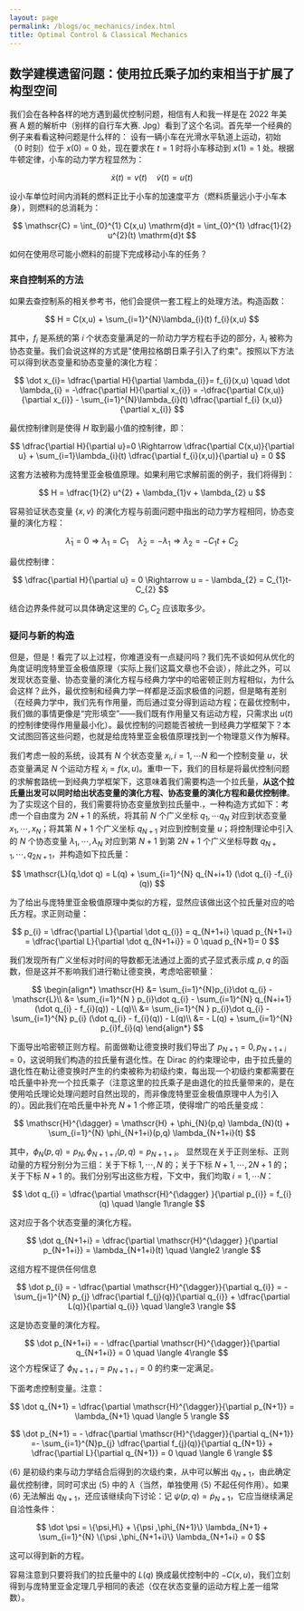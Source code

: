 ```yaml
---
layout: page
permalink: /blogs/oc_mechanics/index.html
title: Optimal Control & Classical Mechanics
---
```


## 数学建模遗留问题：使用拉氏乘子加约束相当于扩展了构型空间


我们会在各种各样的地方遇到最优控制问题，相信有人和我一样是在 2022 年美赛 A 题的解析中（别样的自行车大赛. Jpg）看到了这个名词。首先举一个经典的例子来看看这种问题是什么样的：
设有一辆小车在光滑水平轨道上运动，初始 （$0$ 时刻）位于 $x(0)=0$ 处，现在要求在 $t=1$ 时将小车移动到 $x(1)=1$ 处。根据牛顿定律，小车的动力学方程显然为：

$$
\dot x(t) = v(t) \quad  \dot v(t) = u(t)
$$

设小车单位时间内消耗的燃料正比于小车的加速度平方（燃料质量远小于小车本身），则燃料的总消耗为：

$$
\mathscr{C} = \int_{0}^{1} C(x,u) \mathrm{d}t =  \int_{0}^{1} \dfrac{1}{2} u^{2}(t) \mathrm{d}t
$$

如何在使用尽可能小燃料的前提下完成移动小车的任务？

### 来自控制系的方法

如果去查控制系的相关参考书，他们会提供一套工程上的处理方法。构造函数：

$$
H = C(x,u) + \sum_{i=1}^{N}\lambda_{i}(t) f_{i}(x,u)
$$

其中，$f_{i}$ 是系统的第 $i$ 个状态变量满足的一阶动力学方程右手边的部分，$\lambda_{i}$ 被称为协态变量。我们会说这样的方式是"使用拉格朗日乘子引入了约束"。按照以下方法可以得到状态变量和协态变量的演化方程：

$$
\dot x_{i}= \dfrac{\partial H}{\partial \lambda_{i}}= f_{i}(x,u) \quad \dot \lambda_{i} = -\dfrac{\partial H}{\partial x_{i}} = -\dfrac{\partial C(x,u)}{\partial x_{i}} - \sum_{i=1}^{N}\lambda_{i}(t) \dfrac{\partial f_{i} (x,u)}{\partial x_{i}}
$$

最优控制律则是使得 $H$ 取到最小值的控制律，即：

$$
\dfrac{\partial H}{\partial u}=0 \Rightarrow \dfrac{\partial C(x,u)}{\partial u} + \sum_{i=1}\lambda_{i}(t) \dfrac{\partial f_{i}(x,u)}{\partial u} = 0 
$$

这套方法被称为庞特里亚金极值原理。如果利用它求解前面的例子，我们将得到：

$$
H = \dfrac{1}{2} u^{2} + \lambda_{1}v + \lambda_{2} u
$$

容易验证状态变量 $\{x,v\}$ 的演化方程与前面问题中指出的动力学方程相同，协态变量的演化方程：

$$
\dot \lambda_{1} = 0 \Rightarrow \lambda_{1} = C_{1}  \quad  \dot \lambda_{2} = - \lambda_{1} \Rightarrow \lambda_{2} = -C_{1}t + C_{2}
$$

最优控制律：

$$
\dfrac{\partial H}{\partial u} = 0  \Rightarrow  u = - \lambda_{2} = C_{1}t- C_{2}
$$

结合边界条件就可以具体确定这里的 $C_{1},C_{2}$ 应该取多少。



### 疑问与新的构造
但是，但是！看完了以上过程，你难道没有一点疑问吗？我们先不谈如何从优化的角度证明庞特里亚金极值原理（实际上我们这篇文章也不会谈），除此之外，可以发现状态变量、协态变量的演化方程与经典力学中的哈密顿正则方程相似，为什么会这样？此外，最优控制和经典力学一样都是泛函求极值的问题，但是略有差别（在经典力学中，我们先有作用量，而后通过变分得到运动方程；在最优控制中，我们做的事情更像是“完形填空”——我们既有作用量又有运动方程，只需求出 $u(t)$ 的控制律使得作用量最小化）。最优控制的问题能否被统一到经典力学框架下？本文试图回答这些问题，也就是给庞特里亚金极值原理找到一个物理意义作为解释。

我们考虑一般的系统，设其有 $N$ 个状态变量 $x_{i}, i=1,\cdots N$ 和一个控制变量 $u$，状态变量满足 $N$ 个运动方程 $\dot x_{i}  = f(x,u)$。重申一下，我们的目标是将最优控制问题的求解套路统一到经典力学框架下，这意味着我们需要构造一个拉氏量，**从这个拉氏量出发可以同时给出状态变量的演化方程、协态变量的演化方程和最优控制律**。为了实现这个目的，我们需要将协态变量放到拉氏量中.，一种构造方式如下：考虑一个自由度为 $2N+1$ 的系统，将其前 $N$ 个广义坐标 $q_{1},\cdots q_N$ 对应到状态变量 $x_{1},\cdots ,x_{N}$；将其第 $N+1$ 个广义坐标 $q_{N+1}$ 对应到控制变量 $u$；将控制理论中引入的 $N$ 个协态变量 $\lambda_{1},\cdots ,\lambda_{N}$ 对应到第 $N+1$ 到第 $2N+1$ 个广义坐标导数 $q_{N+1}, \cdots ,q_{2N+1}$，并构造如下拉氏量：

$$
\mathscr{L}(q,\dot q) = L(q) + \sum_{i=1}^{N} q_{N+i+1} (\dot q_{i} -f_{i}(q))
$$

为了给出与庞特里亚金极值原理中类似的方程，显然应该做出这个拉氏量对应的哈氏方程。求正则动量：

$$
p_{i} = \dfrac{\partial L}{\partial \dot q_{i}} = q_{N+1+i} \quad  p_{N+1+i} = \dfrac{\partial L}{\partial \dot q_{N+1+i}} = 0 \quad  p_{N+1}= 0
$$

我们发现所有广义坐标对时间的导数都无法通过上面的式子显式表示成 $p,q$ 的函数，但是这并不影响我们进行勒让德变换，考虑哈密顿量：

$$
\begin{align*}
\mathscr{H} &= \sum_{i=1}^{N}p_{i}\dot q_{i}  - \mathscr{L}\\
&= \sum_{i=1}^{N } p_{i}\dot q_{i} - \sum_{i=1}^{N} q_{N+i+1} (\dot q_{i} - f_{i}(q)) - L(q)\\
&= \sum_{i=1}^{N } p_{i}\dot q_{i} - \sum_{i=1}^{N} p_{i} (\dot q_{i} - f_{i}(q)) - L(q)\\
&= - L(q) + \sum_{i=1}^{N} p_{i}f_{i}(q) 
\end{align*}
$$

下面导出哈密顿正则方程。前面做勒让德变换时我们导出了 $p_{N+1}=0, p_{N+1+i} = 0$，这说明我们构造的拉氏量有退化性。在 Dirac 的约束理论中，由于拉氏量的退化性在勒让德变换时产生的约束被称为初级约束，每出现一个初级约束都需要在哈氏量中补充一个拉氏乘子（注意这里的拉氏乘子是由退化的拉氏量带来的，是在使用哈氏理论处理问题时自然出现的，而非像庞特里亚金极值原理中人为引入的）。因此我们在哈氏量中补充 $N+1$ 个修正项，使得增广的哈氏量变成：

$$
\mathscr{H}^{\dagger} = \mathscr{H} + \phi_{N}(p,q) \lambda_{N}(t) +  \sum_{i=1}^{N} \phi_{N+1+i}(p,q) \lambda_{N+1+i}(t)
$$

其中，$\phi_{N}(p, q) = p_{N} , \phi_{N+1+i}(p, q) = p_{N+1+i}$。
显然现在关于正则坐标、正则动量的方程分别分为三组：关于下标 $1,\cdots,N$ 的；关于下标 $N+1,\cdots,2N+1$ 的；关于下标 $N+1$ 的。我们分别写出这些方程，下文中，我们均取 $i=1,\cdots N$：

$$
\dot q_{i} =  \dfrac{\partial \mathscr{H}^{\dagger} }{\partial p_{i}} =  f_{i}(q) \quad \langle 1\rangle 
$$

这对应于各个状态变量的演化方程。

$$
\dot q_{N+1+i} =  \dfrac{\partial \mathscr{H}^{\dagger} }{\partial p_{N+1+i}} = \lambda_{N+1+i}(t) \quad \langle2 \rangle 
$$

这组方程不提供任何信息

$$
\dot p_{i} = - \dfrac{\partial \mathscr{H}^{\dagger}}{\partial q_{i}} =   -\sum_{j=1}^{N} p_{j} \dfrac{\partial f_{j}(q)}{\partial q_{i}} + \dfrac{\partial L(q)}{\partial q_{i}} \quad \langle3 \rangle
$$

这是协态变量的演化方程。

$$
\dot p_{N+1+i} = - \dfrac{\partial \mathscr{H}^{\dagger}}{\partial q_{N+1+i}} =  0 \quad   \langle 4\rangle 
$$
这个方程保证了 $\phi_{N+1+i} = p_{N+1+i}=0$ 的约束一定满足。

下面考虑控制变量。注意：

$$
\dot  q_{N+1} =  \dfrac{\partial \mathscr{H}^{\dagger}}{\partial p_{N+1}} =  \lambda_{N+1} \quad \langle 5 \rangle 
$$

$$
\dot p_{N+1} = - \dfrac{\partial \mathscr{H}^{\dagger}}{\partial q_{N+1}} =- \sum_{i=1}^{N}p_{j} \dfrac{\partial f_{j}(q)}{\partial q_{N+1}} + \dfrac{\partial L}{\partial q_{N+1}} = 0 \quad  \langle 6 \rangle 
$$

$\langle 6\rangle$ 是初级约束与动力学结合后得到的次级约束，从中可以解出 $q_{N+1}$，由此确定最优控制律，同时可求出 $\langle 5 \rangle$ 中的 $\lambda$（当然，单独使用 $\langle 5 \rangle$ 不起任何作用）。如果 $\langle 6 \rangle$ 无法解出 $q_{N+1}$，还应该继续向下讨论：记 $\psi (p, q) = \dot p_{N+1}$，它应当继续满足自洽性条件：

$$
\dot \psi  = \{\psi,H\} +  \{\psi  ,\phi_{N+1}\} \lambda_{N+1} + \sum_{i=1}^{N} \{\psi  ,\phi_{N+1+i}\} \lambda_{N+1+i} = 0 
$$

这可以得到新的方程。

容易注意到只要将我们的拉氏量中的 $L(q)$ 换成最优控制中的 $-C(x,u)$，我们立刻得到与庞特里亚金定理几乎相同的表述（仅在状态变量的运动方程上差一组常数）。

